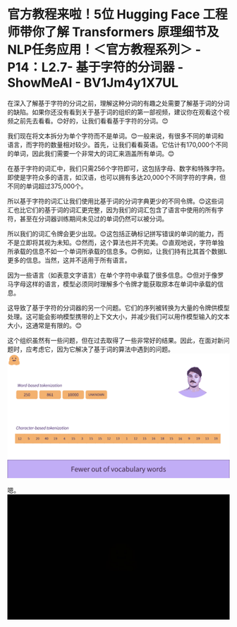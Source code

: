 # 官方教程来啦！5位 Hugging Face 工程师带你了解 Transformers 原理细节及NLP任务应用！＜官方教程系列＞ - P14：L2.7- 基于字符的分词器 - ShowMeAI - BV1Jm4y1X7UL

在深入了解基于字符的分词之前，理解这种分词的有趣之处需要了解基于词的分词的缺陷。如果你还没有看到关于基于词的组织的第一部视频，建议你在观看这个视频之前先去看看。😊好的，让我们看看基于字符的分词。😊

我们现在将文本拆分为单个字符而不是单词。😊一般来说，有很多不同的单词和语言，而字符的数量相对较少。首先，让我们看看英语。它估计有170,000个不同的单词，因此我们需要一个非常大的词汇来涵盖所有单词。😊

在基于字符的词汇中，我们只需256个字符即可，这包括字母、数字和特殊字符。即使是字符众多的语言，如汉语，也可以拥有多达20,000个不同字符的字典，但不同的单词超过375,000个。

所以基于字符的词汇让我们使用比基于词的分词字典更少的不同令牌。😊这些词汇也比它们的基于词的词汇更完整，因为我们的词汇包含了语言中使用的所有字符，甚至在分词器训练期间未见过的单词仍然可以被分词。

所以我们的词汇令牌会更少出现。😊这包括正确标记拼写错误的单词的能力，而不是立即将其视为未知。😊然而，这个算法也并不完美。😊直观地说，字符单独所承载的信息不如一个单词所承载的信息多。😊例如，让我们持有比其首个数据L更多的信息。当然，这并不适用于所有语言。

因为一些语言（如表意文字语言）在单个字符中承载了很多信息。😊但对于像罗马字母这样的语言，模型必须同时理解多个令牌才能获取原本在单词中承载的信息。

这导致了基于字符的分词器的另一个问题。它们的序列被转换为大量的令牌供模型处理。这可能会影响模型携带的上下文大小，并减少我们可以用作模型输入的文本大小，这通常是有限的。😊

这个组织虽然有一些问题，但在过去取得了一些非常好的结果。因此，在面对新问题时，应考虑它，因为它解决了基于词的算法中遇到的问题。![](img/6a739a8b766233902cc0ce2bd62c0279_1.png)

嗯。![](img/6a739a8b766233902cc0ce2bd62c0279_3.png)
